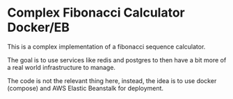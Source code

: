 # Complex Fibonacci Calculator Docker/EB

This is a complex implementation of a fibonacci sequence calculator.

The goal is to use services like redis and postgres to then have a bit more of a real world infrastructure to manage.

The code is not the relevant thing here, instead, the idea is to use docker (compose) and AWS Elastic Beanstalk for deployment.
